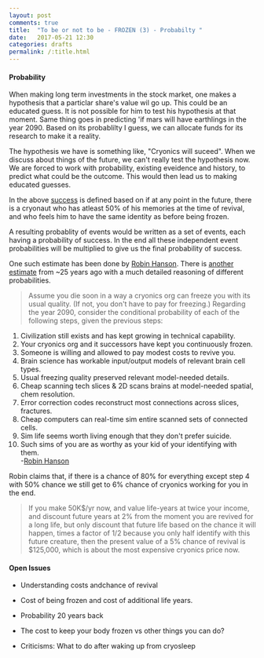 ```yaml
---
layout: post
comments: true
title:  "To be or not to be - FROZEN (3) - Probabilty "
date:   2017-05-21 12:30
categories: drafts
permalink: /:title.html
---
```


#### Probability
When making long term investments in the stock market, one makes a hypothesis that a particlar share's value wil go up. This could be an educated guess. It is not possible for him to test his hypothesis at that moment. Same thing goes in predicting 'if mars will have earthlings in the year 2090. Based on its probablilty I guess, we can allocate funds for its research to make it a reality.

The hypothesis we have is something like, "Cryonics will suceed".  When we discuss about things of the future, we can't really test the hypothesis now. We are forced to work with probability, existing eveidence and history, to predict what could be the outcome. This would then lead us to making educated guesses. 

In the above [success][alcor-cryo-work] is defined based on if at any point in the future, there is a cryonaut who has atleast 50% of his memories at the time of revival, and who feels him to have the same identity as before being frozen.

A resulting probablity of events would be written as a set of events, each having a probability of success. In the end all these independent event probabilities will be multiplied to give us the final probability of success.

One such estimate has been done by [Robin Hanson][break-cryonics-down]. There is [another estimate][alcor-cryo-work] from ~25 years ago with a much detailed reasoning of different probabilities.

> Assume you die soon in a way a cryonics org can freeze you with its usual quality.  (If not, you don't have to pay for freezing.)  Regarding the year 2090, consider the conditional probability of each of the following steps, given the previous steps:    
1) Civilization still exists and has kept growing in technical capability.   
2) Your cryonics org and it successors have kept you continuously frozen.   
3) Someone is willing and allowed to pay modest costs to revive you.   
4) Brain science has workable input/output models of relevant brain cell types.   
5) Usual freezing quality preserved relevant model-needed details.   
6) Cheap scanning tech slices & 2D scans brains at model-needed spatial, chem resolution.   
7) Error correction codes reconstruct most connections across slices, fractures.   
8) Cheap computers can real-time sim entire scanned sets of connected cells.    
9) Sim life seems worth living enough that they don't prefer suicide.   
10) Such sims of you are as worthy as your kid of your identifying with them.   
-[Robin Hanson][break-cryonics-down]

Robin claims that, if there is a chance of 80% for everything except step 4 with 50% chance we still get to 6% chance of cryonics working for you in the end.

>If you make 50K$/yr now, and value life-years at twice your income, and discount future years at 2% from the moment you are revived for a long life, but only discount that future life based on the chance it will happen, times a factor of 1/2 because you only half identify with this future creature, then the present value of a 5% chance of revival is $125,000, which is about the most expensive cryonics price now.

#### Open Issues

- Understanding costs andchance of revival

- Cost of being frozen and cost of additional life years.

- Probability 20 years back

- The cost to keep your body frozen vs other things you can do?

- Criticisms:  What to do after waking up from cryosleep


[break-cryonics-down]:http://www.overcomingbias.com/2009/03/break-cryonics-down.html
[Normal-cryonics]:http://lesswrong.com/lw/1mc/normal_cryonics/
[get-frozen]:http://www.overcomingbias.com/2008/12/we-agree-get-froze.html
[cryonics-wiki]:https://wiki.lesswrong.com/wiki/Cryonics
[alcor-faq]:http://www.alcor.org/FAQs/faq01.html
[alcor-cryo-work]:http://www.alcor.org/Library/html/WillCryonicsWork.html
[conan]:http://youtu.be/PF7NpKG_S8g
[quora_elon]:https://www.quora.com/Will-Elon-Musk-do-a-Walt-Disney-and-freeze-himself-when-he-dies
[cryonics_scam]:http://www.medicalbag.com/grey-matter/cryonics-science-or-scam/article/472333/
[tb-break]:/to-be-or-not-to-be-frozen-breaking-down.html
[tb-intro]:/To-be-or-not-to-be-FROZEN.html
